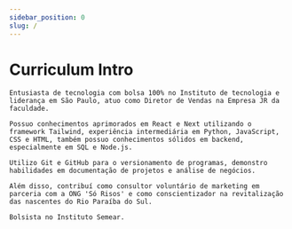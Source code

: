 ```yaml
---
sidebar_position: 0
slug: /
---
```


# Curriculum Intro

    Entusiasta de tecnologia com bolsa 100% no Instituto de tecnologia e liderança em São Paulo, atuo como Diretor de Vendas na Empresa JR da faculdade.

    Possuo conhecimentos aprimorados em React e Next utilizando o framework Tailwind, experiência intermediária em Python, JavaScript, CSS e HTML, também possuo conhecimentos sólidos em backend, especialmente em SQL e Node.js.

    Utilizo Git e GitHub para o versionamento de programas, demonstro habilidades em documentação de projetos e análise de negócios.

    Além disso, contribuí como consultor voluntário de marketing em parceria com a ONG 'Só Risos' e como conscientizador na revitalização das nascentes do Rio Paraíba do Sul.

    Bolsista no Instituto Semear.
